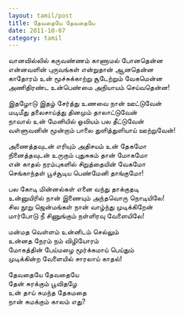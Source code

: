 ```yaml
---
layout: tamil/post
title: தேவதையே தேவதையே
date: 2011-10-07
category: tamil
---
```


வானவில்லில் கருவண்ணம் காணாமல் போனதென்ன <br/>
என்னவளின் புருவங்கள் என்றுதான் ஆனதென்ன <br/>
காதோரம் உன் மூச்சுக்காற்று சூடேற்றும் வேகமென்ன <br/>
அணிதிரண்ட உன்பெண்மை அநியாயம் செய்வதென்ன!

இதழோடு இதழ் சேர்த்து உணவை நான் ஊட்டுவேன் <br/>
மடிமீது தலைசாய்த்து தினமும் தாலாட்டுவேன் <br/>
நாவால் உன் மேனியில் ஓவியம் பல தீட்டுவேன் <br/>
வள்ளுவனின் மூன்றாம் பாலை துளித்துளியாய் ஊற்றுவேன்!

அணைத்தவுடன் எரியும் அதிசயம் உன் தேகமோ <br/>
நினைத்தவுடன் உருகும் புதுசுகம் தான் மோகமோ <br/>
என் காதல் நரம்புகளில் சிறுத்தையின் வேகமோ <br/>
செங்காந்தள் பூச்சூடிய பெண்மேனி தாங்குமோ!

பல கோடி மின்னல்கள் எனை வந்து தாக்குதடி <br/>
உன்னுயிரில் நான் இணையும் அந்தவொரு நொடியிலே! <br/>
சில நூறு ஜென்மங்கள் நான் வாழ்ந்து முடிக்கிறேன் <br/>
மார்போடு நீ சிணுங்கும் நள்ளிரவு வேளையிலே!

மன்மத வெள்ளம் உன்னிடம் செல்லும் <br/>
உன்னத நேரம் நம் விழியோரம் <br/>
மோகத்தின் பேய்மழை மூர்க்கமாய் பெய்தும் <br/>
முடிக்கின்ற வேளையில் சாரலாய் காதல்!

தேவதையே தேவதையே <br/>
தேன் சுரக்கும் பூவிதழே <br/>
உன் தாய் சுமந்த தேகமதை <br/>
நான் சுமக்கும் காலம் எது?
